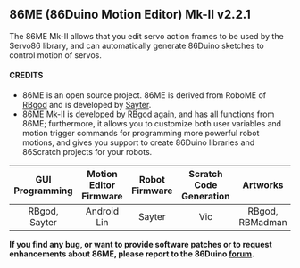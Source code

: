 86ME (86Duino Motion Editor) Mk-II v2.2.1
---------
The 86ME Mk-II allows that you edit servo action frames to be used by the Servo86 library, and can automatically generate 86Duino sketches to control motion of servos.

#### CREDITS ####

* 86ME is an open source project. 86ME is derived from RoboME of [RBgod](https://github.com/RoBoardGod/RoBoME) and is developed by [Sayter](sayter@dmp.com.tw).
* 86ME Mk-II is developed by [RBgod](RoBoardGod@dmp.com.tw) again, and has all functions from 86ME; furthermore, it allows you to customize both user variables and motion trigger commands for programming more powerful robot motions, and gives you support to create 86Duino libraries and 86Scratch projects for your robots.

| GUI Programming | Motion Editor Firmware | Robot Firmware  | Scratch Code Generation  |      Artworks       |
| :-------------: | :--------------------: | :-------------: | :----------------------: | :-----------------: |
|  RBgod, Sayter  |      Android Lin       |     Sayter      |            Vic           |   RBgod, RBMadman   |
 
**If you find any bug, or want to provide software patches or to request enhancements about 86ME, please report to the 86Duino [forum](http://www.86duino.com/?page_id=85).**
